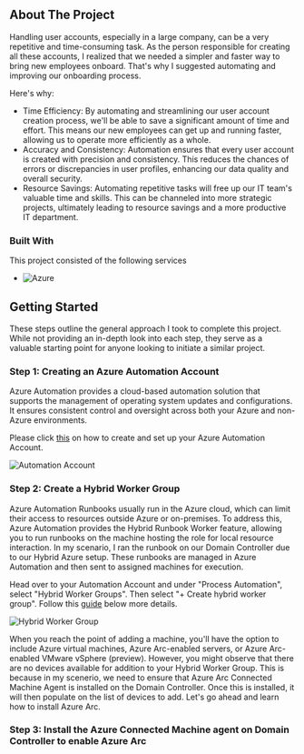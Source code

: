 <!-- ABOUT THE PROJECT -->
## About The Project


Handling user accounts, especially in a large company, can be a very repetitive and time-consuming task. As the person responsible for creating all these accounts, I realized that we needed a simpler and faster way to bring new employees onboard. That's why I suggested automating and improving our onboarding process.

Here's why:
* Time Efficiency: By automating and streamlining our user account creation process, we'll be able to save a significant amount of time and effort. This means our new employees can get up and running faster, allowing us to operate more efficiently as a whole.
* Accuracy and Consistency: Automation ensures that every user account is created with precision and consistency. This reduces the chances of errors or discrepancies in user profiles, enhancing our data quality and overall security.
* Resource Savings: Automating repetitive tasks will free up our IT team's valuable time and skills. This can be channeled into more strategic projects, ultimately leading to resource savings and a more productive IT department.






### Built With

This project consisted of the following services

* ![Azure](https://img.shields.io/badge/Automate-blue)





<!-- GETTING STARTED -->
## Getting Started

These steps outline the general approach I took to complete this project. While not providing an in-depth look into each step, they serve as a valuable starting point for anyone looking to initiate a similar project.

### Step 1: Creating an Azure Automation Account

Azure Automation provides a cloud-based automation solution that supports the management of operating system updates and configurations. It ensures consistent control and oversight across both your Azure and non-Azure environments.

Please click [this](https://learn.microsoft.com/en-us/azure/automation/automation-create-standalone-account?tabs=azureportal) on how to create and set up your Azure Automation Account.

![Automation Account](https://learn.microsoft.com/en-us/azure/automation/media/automation-create-standalone-account/automation-account-portal.png)

### Step 2: Create a Hybrid Worker Group

Azure Automation Runbooks usually run in the Azure cloud, which can limit their access to resources outside Azure or on-premises. To address this, Azure Automation provides the Hybrid Runbook Worker feature, allowing you to run runbooks on the machine hosting the role for local resource interaction. In my scenario, I ran the runbook on our Domain Controller due to our Hybrid Azure setup. These runbooks are managed in Azure Automation and then sent to assigned machines for execution.

Head over to your Automation Account and under "Process Automation", select "Hybrid Worker Groups". Then select "+ Create hybrid worker group". Follow this [guide](https://learn.microsoft.com/en-us/azure/automation/extension-based-hybrid-runbook-worker-install?tabs=windows%2Cbicep-template) below more details. 

![Hybrid Worker Group](https://learn.microsoft.com/en-us/azure/automation/media/extension-based-hybrid-runbook-worker-install/hybrid-worker-groups-portal.png)

When you reach the point of adding a machine, you'll have the option to include Azure virtual machines, Azure Arc-enabled servers, or Azure Arc-enabled VMware vSphere (preview). However, you might observe that there are no devices available for addition to your Hybrid Worker Group. This is because in my scenerio, we need to ensure that Azure Arc Connected Machine Agent is installed on the Domain Controller. Once this is installed, it will then populate on the list of devices to add. Let's go ahead and learn how to install Azure Arc.

### Step 3: Install the Azure Connected Machine agent on Domain Controller to enable Azure Arc




